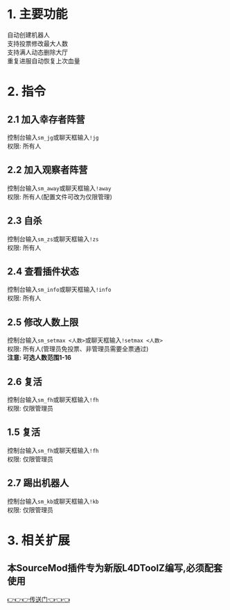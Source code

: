 # 1. 主要功能
自动创建机器人  
支持投票修改最大人数  
支持满人动态删除大厅  
重复进服自动恢复上次血量

# 2. 指令
## 2.1 加入幸存者阵营
控制台输入`sm_jg`或聊天框输入`!jg`  
权限: 所有人
## 2.2 加入观察者阵营
控制台输入`sm_away`或聊天框输入`!away`  
权限: 所有人(配置文件可改为仅限管理)
## 2.3 自杀
控制台输入`sm_zs`或聊天框输入`!zs`  
权限: 所有人
## 2.4 查看插件状态
控制台输入`sm_info`或聊天框输入`!info`  
权限: 所有人
## 2.5 修改人数上限
控制台输入`sm_setmax <人数>`或聊天框输入`!setmax <人数>`  
权限: 所有人(管理员免投票、非管理员需要全票通过)  
**注意: 可选人数范围1-16**
## 2.6 复活
控制台输入`sm_fh`或聊天框输入`!fh`  
权限: 仅限管理员
## 1.5 复活
控制台输入`sm_fh`或聊天框输入`!fh`  
权限: 仅限管理员
## 2.7 踢出机器人
控制台输入`sm_kb`或聊天框输入`!kb`  
权限: 仅限管理员

# 3. 相关扩展
## 本SourceMod插件专为新版L4DToolZ编写,必须配套使用
[👉👉👉传送门👈👈👈](https://github.com/lakwsh/l4dtoolz/releases/latest)
